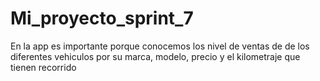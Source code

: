 # Mi_proyecto_sprint_7

En la app es importante porque conocemos los nivel de ventas de de los diferentes vehiculos por su marca, modelo, precio y el kilometraje que tienen recorrido
